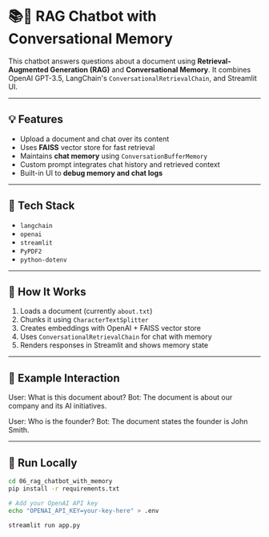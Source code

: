 # 📚🧠 RAG Chatbot with Conversational Memory

This chatbot answers questions about a document using **Retrieval-Augmented Generation (RAG)** and **Conversational Memory**. It combines OpenAI GPT-3.5, LangChain's `ConversationalRetrievalChain`, and Streamlit UI.

---

## 💡 Features

- Upload a document and chat over its content
- Uses **FAISS** vector store for fast retrieval
- Maintains **chat memory** using `ConversationBufferMemory`
- Custom prompt integrates chat history and retrieved context
- Built-in UI to **debug memory and chat logs**

---

## 🧪 Tech Stack

- `langchain`
- `openai`
- `streamlit`
- `PyPDF2`
- `python-dotenv`

---

## 🧠 How It Works

1. Loads a document (currently `about.txt`)
2. Chunks it using `CharacterTextSplitter`
3. Creates embeddings with OpenAI + FAISS vector store
4. Uses `ConversationalRetrievalChain` for chat with memory
5. Renders responses in Streamlit and shows memory state

---

## 📸 Example Interaction

User: What is this document about?
Bot: The document is about our company and its AI initiatives.

User: Who is the founder?
Bot: The document states the founder is John Smith.


---

## 🚀 Run Locally

```bash
cd 06_rag_chatbot_with_memory
pip install -r requirements.txt

# Add your OpenAI API key
echo "OPENAI_API_KEY=your-key-here" > .env

streamlit run app.py
